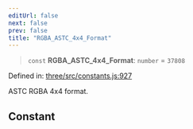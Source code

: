 ```yaml
---
editUrl: false
next: false
prev: false
title: "RGBA_ASTC_4x4_Format"
---
```


> `const` **RGBA\_ASTC\_4x4\_Format**: `number` = `37808`

Defined in: [three/src/constants.js:927](https://github.com/DefinitelyMaybe/three-i18n/blob/fa57b79433d1c349ffb23a78727299c8d4190136/three/src/constants.js#L927)

ASTC RGBA 4x4 format.

## Constant
